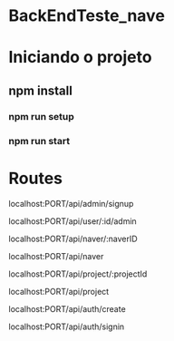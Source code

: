 # BackEndTeste_nave

# Iniciando o projeto 

## npm install 
### npm run setup
### npm run start

# Routes
localhost:PORT/api/admin/signup

localhost:PORT/api/user/:id/admin

localhost:PORT/api/naver/:naverID

localhost:PORT/api/naver

localhost:PORT/api/project/:projectId

localhost:PORT/api/project  

localhost:PORT/api/auth/create

localhost:PORT/api/auth/signin



